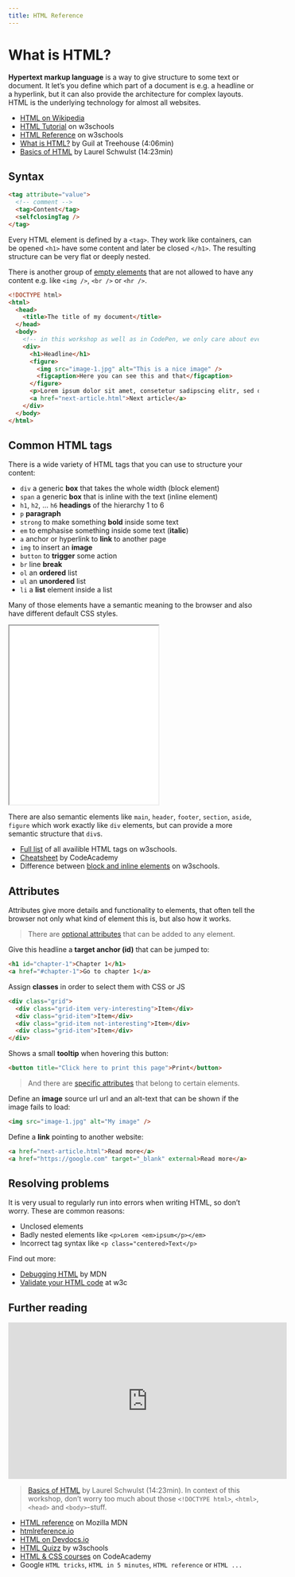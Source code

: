 ```yaml
---
title: HTML Reference
---
```


# What is HTML?

**Hypertext markup language** is a way to give structure to some text or document. It let’s you define which part of a document is e.g. a headline or a hyperlink, but it can also provide the architecture for complex layouts. HTML is the underlying technology for almost all websites.

- [HTML on Wikipedia](https://en.wikipedia.org/wiki/HTML)
- [HTML Tutorial](https://www.w3schools.com/html/default.asp) on w3schools
- [HTML Reference](https://www.w3schools.com/tags/default.asp) on w3schools
- [What is HTML?](https://www.youtube.com/watch?v=W-6OY9eI3hk) by Guil at Treehouse (4:06min)
- [Basics of HTML](https://www.youtube.com/watch?v=CkzbI1Tv_rQ) by Laurel Schwulst (14:23min)

## Syntax

```html
<tag attribute="value">
  <!-- comment -->
  <tag>Content</tag>
  <selfclosingTag />
</tag>
```

Every HTML element is defined by a `<tag>`. They work like containers, can be opened `<h1>` have some content and later be closed `</h1>`. The resulting structure can be very flat or deeply nested.

There is another group of [empty elements](https://developer.mozilla.org/en-US/docs/Glossary/Empty_element) that are not allowed to have any content e.g. like `<img />`, `<br />` or `<hr />`.

```html
<!DOCTYPE html>
<html>
  <head>
    <title>The title of my document</title>
  </head>
  <body>
    <!-- in this workshop as well as in CodePen, we only care about everything inside the body element -->
    <div>
      <h1>Headline</h1>
      <figure>
        <img src="image-1.jpg" alt="This is a nice image" />
        <figcaption>Here you can see this and that</figcaption>
      </figure>
      <p>Lorem ipsum dolor sit amet, consetetur sadipscing elitr, sed diam nonumy eirmod tempor invidunt ut labore et dolore magna aliquyam erat, sed diam voluptua.</p>
      <a href="next-article.html">Next article</a>
    </div>
  </body>
</html>
```

## Common HTML tags
There is a wide variety of HTML tags that you can use to structure your content:

- `div` a generic **box** that takes the whole width (block element)
- `span` a generic **box** that is inline with the text (inline element)
- `h1`, `h2`, ... `h6` **headings** of the hierarchy 1 to 6
- `p` **paragraph**
- `strong` to make something **bold** inside some text
- `em` to emphasise something inside some text (**italic**)
- `a` anchor or hyperlink to **link** to another page
- `img` to insert an **image**
- `button` to **trigger** some action
- `br` line **break**
- `ol` an **ordered** list
- `ul` an **unordered** list
- `li` a **list** element inside a list

Many of those elements have a semantic meaning to the browser and also have different default CSS styles.

<iframe height="360" src="/examples/a-few-more-html-elements/embed"></iframe>

There are also semantic elements like `main`, `header`, `footer`, `section`, `aside`, `figure` which work exactly like `div` elements, but can provide a more semantic structure that `div`s.

- [Full list](https://www.w3schools.com/tags/ref_byfunc.asp) of all availible HTML tags on w3schools.
- [Cheatsheet](https://www.codecademy.com/learn/learn-html/modules/learn-html-elements/cheatsheet) by CodeAcademy
- Difference between [block and inline elements](https://www.w3schools.com/html/html_blocks.asp) on w3schools.

## Attributes
Attributes give more details and functionality to elements, that often tell the browser not only what kind of element this is, but also how it works.

> There are [optional attributes](https://www.w3schools.com/tags/ref_standardattributes.asp) that can be added to any element.

Give this headline a **target anchor (id)** that can be jumped to:
```html
<h1 id="chapter-1">Chapter 1</h1>
<a href="#chapter-1">Go to chapter 1</a>
```

Assign **classes** in order to select them with CSS or JS
```html
<div class="grid">
  <div class="grid-item very-interesting">Item</div>
  <div class="grid-item">Item</div>
  <div class="grid-item not-interesting">Item</div>
  <div class="grid-item">Item</div>
</div>
```

Shows a small **tooltip** when hovering this button:
```html
<button title="Click here to print this page">Print</button>
```

> And there are [specific attributes](https://www.w3schools.com/tags/ref_attributes.asp) that belong to certain elements.

Define an **image** source url url and an alt-text that can be shown if the image fails to load:
```html
<img src="image-1.jpg" alt="My image" />
```
Define a **link** pointing to another website:
```html
<a href="next-article.html">Read more</a>
<a href="https://google.com" target="_blank" external>Read more</a>
```

## Resolving problems
It is very usual to regularly run into errors when writing HTML, so don’t worry. These are common reasons:
- Unclosed elements
- Badly nested elements like `<p>Lorem <em>ipsum</p></em>`
- Incorrect tag syntax like `<p class="centered>Text</p>`

Find out more:
- [Debugging HTML](https://developer.mozilla.org/en-US/docs/Learn/HTML/Introduction_to_HTML/Debugging_HTML) by MDN
- [Validate your HTML code](https://validator.w3.org/#validate_by_input) at w3c

## Further reading

<div class="iframe video-wrapper">
  <iframe width="560" height="315" src="https://www.youtube.com/embed/CkzbI1Tv_rQ" title="YouTube video player" frameborder="0" allow="accelerometer; autoplay; clipboard-write; encrypted-media; gyroscope; picture-in-picture" allowfullscreen></iframe>
</div>

> [Basics of HTML](https://www.youtube.com/watch?v=CkzbI1Tv_rQ) by Laurel Schwulst (14:23min). In context of this workshop, don’t worry too much about those `<!DOCTYPE html>`, `<html>`, `<head>` and `<body>`-stuff.

- [HTML reference](https://developer.mozilla.org/en-US/docs/Web/HTML) on Mozilla MDN
- [htmlreference.io](https://htmlreference.io)
- [HTML on Devdocs.io](https://devdocs.io/html/)
- [HTML Quizz](https://www.w3schools.com/quiztest/quiztest.asp?qtest=HTML) by w3schools
- [HTML & CSS courses](https://www.codecademy.com/catalog/language/html-css) on CodeAcademy
- Google `HTML tricks`, `HTML in 5 minutes`, `HTML reference` or `HTML ...`
